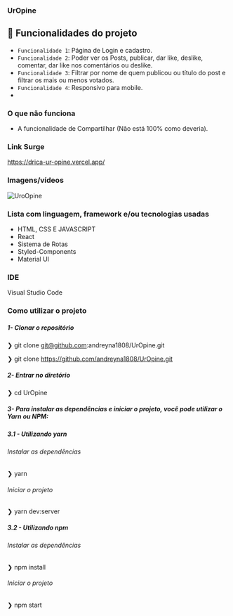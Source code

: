 ### UrOpine

## :hammer: Funcionalidades do projeto
- `Funcionalidade 1`: Página de Login e cadastro.
- `Funcionalidade 2`: Poder ver os Posts, publicar, dar like, deslike, comentar, dar like nos comentários ou deslike.
- `Funcionalidade 3`: Filtrar por nome de quem publicou ou título do post e filtrar os mais ou menos votados.
- `Funcionalidade 4`: Responsivo para mobile.
- 
### O que não funciona
- A funcionalidade de Compartilhar (Não está 100% como deveria).

### Link Surge 
https://drica-ur-opine.vercel.app/

### Imagens/vídeos
![UroOpine](https://user-images.githubusercontent.com/87716793/156919990-57b8c592-fb9b-4289-a61c-efd01ccef92f.gif)

### Lista com linguagem, framework e/ou tecnologias usadas
- HTML, CSS E JAVASCRIPT
- React
- Sistema de Rotas
- Styled-Components
- Material UI

### IDE
Visual Studio Code

### Como utilizar o projeto

##### 1- Clonar o repositório
  ❯ git clone git@github.com:andreyna1808/UrOpine.git

  ❯ git clone https://github.com/andreyna1808/UrOpine.git

  ##### 2- Entrar no diretório
  ❯ cd UrOpine
  
##### 3- Para instalar as dependências e iniciar o projeto, você pode utilizar o Yarn ou NPM:

##### 3.1 - Utilizando yarn

 ###### Instalar as dependências
  ❯ yarn

###### Iniciar o projeto
  ❯ yarn dev:server
  
##### 3.2 - Utilizando npm

 ###### Instalar as dependências
  ❯ npm install

 ###### Iniciar o projeto
  ❯ npm start

